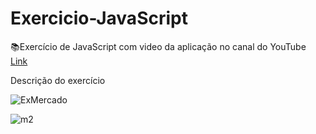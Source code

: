 # Exercicio-JavaScript
:books:Exercício de JavaScript com video da aplicação no canal do YouTube
[Link](https://www.youtube.com/watch?v=EWGTfOH_gHM&list=PLLnOc7WXnixzztqkT6b6icxogKQk0c2z2&index=1)

Descrição do exercício

![ExMercado](https://user-images.githubusercontent.com/78650091/130701125-63c4c836-1046-4679-aa4d-150ab3d78424.png)

![m2](https://user-images.githubusercontent.com/78650091/130701180-5cd3d505-4d47-47f2-beda-1866e3e2cb41.png)




